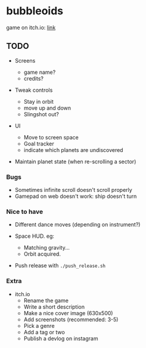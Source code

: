# bubbleoids

game on itch.io: [link](https://thewarlock.itch.io/bubbleoids)

## TODO

- Screens
  - game name?
  - credits?

- Tweak controls
  - Stay in orbit
  - move up and down
  - Slingshot out?

- UI
  - Move to screen space
  - Goal tracker
  - indicate which planets are undiscovered

- Maintain planet state (when re-scrolling a sector)

### Bugs

- Sometimes infinite scroll doesn't scroll properly
- Gamepad on web doesn't work: ship doesn't turn

### Nice to have

- Different dance moves (depending on instrument?)
- Space HUD. eg:
  - Matching gravity...
  - Orbit acquired.

- Push release with `./push_release.sh`

### Extra

- itch.io
  - Rename the game
  - Write a short description
  - Make a nice cover image (630x500)
  - Add screenshots (recommended: 3-5)
  - Pick a genre
  - Add a tag or two
  - Publish a devlog on instagram
